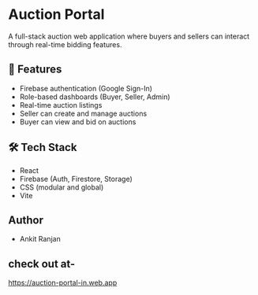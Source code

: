# Auction Portal

A full-stack auction web application where buyers and sellers can interact through real-time bidding features.

## 🚀 Features

- Firebase authentication (Google Sign-In)
- Role-based dashboards (Buyer, Seller, Admin)
- Real-time auction listings
- Seller can create and manage auctions
- Buyer can view and bid on auctions

## 🛠️ Tech Stack

- React
- Firebase (Auth, Firestore, Storage)
- CSS (modular and global)
- Vite

## Author
- Ankit Ranjan

## check out at-
https://auction-portal-in.web.app

